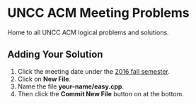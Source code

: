 # UNCC ACM Meeting Problems

Home to all UNCC ACM logical problems and solutions.

## Adding Your Solution

  1. Click the meeting date under the [2016 fall semester](https://github.com/uncc-acm/meeting-problems/tree/master/2016-2017/fall).
  2. Click on **New File**.
  3. Name the file **your-name/easy.cpp**.
  4. Then click the **Commit New File** button on at the bottom.
